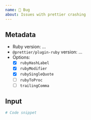 ```yaml
---
name: 🐛 Bug
about: Issues with prettier crashing
---
```


## Metadata

* Ruby version: ...
* `@prettier/plugin-ruby` version: ...
* Options:
  * [x] `rubyHashLabel`
  * [x] `rubyModifier`
  * [x] `rubySingleQuote`
  * [ ] `rubyToProc`
  * [ ] `trailingComma`

## Input

```ruby
# Code snippet
```
